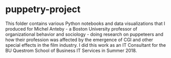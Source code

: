 # puppetry-project
This folder contains various Python notebooks and data visualizations that I produced for Michel Anteby - a Boston University professor of organizational behavior and sociology - doing research on puppeteers and how their profession was affected by the emergence of CGI and other special effects in the film industry. I did this work as an IT Consultant for the BU Questrom School of Business IT Services in Summer 2018.
